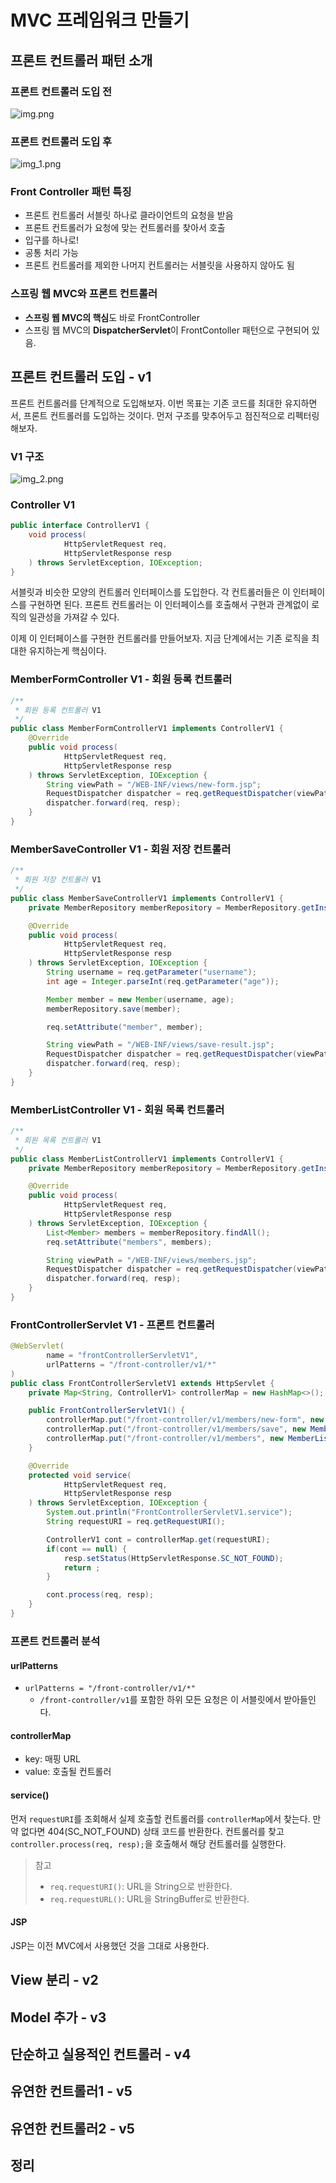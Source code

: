 # MVC 프레임워크 만들기
## 프론트 컨트롤러 패턴 소개
### 프론트 컨트롤러 도입 전
![img.png](img.png)

### 프론트 컨트롤러 도입 후
![img_1.png](img_1.png)

### Front Controller 패턴 특징
* 프론트 컨트롤러 서블릿 하나로 클라이언트의 요청을 받음
* 프론트 컨트롤러가 요청에 맞는 컨트롤러를 찾아서 호출
* 입구를 하나로!
* 공통 처리 가능
* 프론트 컨트롤러를 제외한 나머지 컨트롤러는 서블릿을 사용하지 않아도 됨

### 스프링 웹 MVC와 프론트 컨트롤러
* **스프링 웹 MVC의 핵심**도 바로 FrontController
* 스프링 웹 MVC의 **DispatcherServlet**이 FrontContoller 패턴으로 구현되어 있음.

## 프론트 컨트롤러 도입 - v1
프론트 컨트롤러를 단계적으로 도입해보자.
이번 목표는 기존 코드를 최대한 유지하면서, 프론트 컨트롤러를 도입하는 것이다.
먼저 구조를 맞추어두고 점진적으로 리펙터링 해보자.

### V1 구조
![img_2.png](img_2.png)

### Controller V1
```java
public interface ControllerV1 {
    void process(
            HttpServletRequest req, 
            HttpServletResponse resp
    ) throws ServletException, IOException;
}
```
서블릿과 비슷한 모양의 컨트롤러 인터페이스를 도입한다.
각 컨트롤러들은 이 인터페이스를 구현하면 된다.
프론트 컨트롤러는 이 인터페이스를 호출해서 구현과 관계없이 로직의 일관성을 가져갈 수 있다.

이제 이 인터페이스를 구현한 컨트롤러를 만들어보자.
지금 단계에서는 기존 로직을 최대한 유지하는게 핵심이다.

### MemberFormController V1 - 회원 등록 컨트롤러
```java
/**
 * 회원 등록 컨트롤러 V1
 */
public class MemberFormControllerV1 implements ControllerV1 {
    @Override
    public void process(
            HttpServletRequest req,
            HttpServletResponse resp
    ) throws ServletException, IOException {
        String viewPath = "/WEB-INF/views/new-form.jsp";
        RequestDispatcher dispatcher = req.getRequestDispatcher(viewPath);
        dispatcher.forward(req, resp);
    }
}
```

### MemberSaveController V1 - 회원 저장 컨트롤러
```java
/**
 * 회원 저장 컨트롤러 V1
 */
public class MemberSaveControllerV1 implements ControllerV1 {
    private MemberRepository memberRepository = MemberRepository.getInstance();

    @Override
    public void process(
            HttpServletRequest req,
            HttpServletResponse resp
    ) throws ServletException, IOException {
        String username = req.getParameter("username");
        int age = Integer.parseInt(req.getParameter("age"));

        Member member = new Member(username, age);
        memberRepository.save(member);

        req.setAttribute("member", member);

        String viewPath = "/WEB-INF/views/save-result.jsp";
        RequestDispatcher dispatcher = req.getRequestDispatcher(viewPath);
        dispatcher.forward(req, resp);
    }
}
```

### MemberListController V1 - 회원 목록 컨트롤러
```java
/**
 * 회원 목록 컨트롤러 V1
 */
public class MemberListControllerV1 implements ControllerV1 {
    private MemberRepository memberRepository = MemberRepository.getInstance();

    @Override
    public void process(
            HttpServletRequest req,
            HttpServletResponse resp
    ) throws ServletException, IOException {
        List<Member> members = memberRepository.findAll();
        req.setAttribute("members", members);

        String viewPath = "/WEB-INF/views/members.jsp";
        RequestDispatcher dispatcher = req.getRequestDispatcher(viewPath);
        dispatcher.forward(req, resp);
    }
}
```

### FrontControllerServlet V1 - 프론트 컨트롤러
```java
@WebServlet(
        name = "frontControllerServletV1",
        urlPatterns = "/front-controller/v1/*"
)
public class FrontControllerServletV1 extends HttpServlet {
    private Map<String, ControllerV1> controllerMap = new HashMap<>();

    public FrontControllerServletV1() {
        controllerMap.put("/front-controller/v1/members/new-form", new MemberFormControllerV1());
        controllerMap.put("/front-controller/v1/members/save", new MemberSaveControllerV1());
        controllerMap.put("/front-controller/v1/members", new MemberListControllerV1());
    }

    @Override
    protected void service(
            HttpServletRequest req,
            HttpServletResponse resp
    ) throws ServletException, IOException {
        System.out.println("FrontControllerServletV1.service");
        String requestURI = req.getRequestURI();

        ControllerV1 cont = controllerMap.get(requestURI);
        if(cont == null) {
            resp.setStatus(HttpServletResponse.SC_NOT_FOUND);
            return ;
        }

        cont.process(req, resp);
    }
}
```

### 프론트 컨트롤러 분석
#### urlPatterns
* `urlPatterns = "/front-controller/v1/*"`
  * `/front-controller/v1`를 포함한 하위 모든 요청은 이 서블릿에서 받아들인다.

#### controllerMap
* key: 매핑 URL
* value: 호출될 컨트롤러

#### service()
먼저 `requestURI`를 조회해서 실제 호출할 컨트롤러를 `controllerMap`에서 찾는다.
만약 없다면 404(SC_NOT_FOUND) 상태 코드를 반환한다.
컨트롤러를 찾고 `controller.process(req, resp);`을 호출해서 해당 컨트롤러를 실행한다.

> 참고
> * `req.requestURI()`: URL을 String으로 반환한다.
> * `req.requestURL()`: URL을 StringBuffer로 반환한다.

#### JSP
JSP는 이전 MVC에서 사용했던 것을 그대로 사용한다.

## View 분리 - v2

## Model 추가 - v3

## 단순하고 실용적인 컨트롤러 - v4

## 유연한 컨트롤러1 - v5

## 유연한 컨트롤러2 - v5

## 정리
